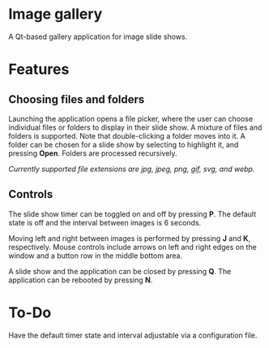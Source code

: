 # Image gallery
A Qt-based gallery application for image slide shows.


# Features
## Choosing files and folders
Launching the application opens a file picker, where the user can choose individual files or folders to display in their slide show. A mixture of files and folders is supported.
Note that double-clicking a folder moves into it. A folder can be chosen for a slide show by selecting to highlight it, and pressing **Open**. Folders are processed recursively.

*Currently supported file extensions are jpg, jpeg, png, gif, svg, and webp.*

## Controls
The slide show timer can be toggled on and off by pressing **P**.
The default state is off and the interval between images is 6 seconds.

Moving left and right between images is performed by pressing **J** and **K**, respectively. Mouse controls include arrows on left and right edges on the window and a button row in the middle bottom area. 

A slide show and the application can be closed by pressing **Q**.
The application can be rebooted by pressing **N**.


# To-Do
Have the default timer state and interval adjustable via a configuration file.
